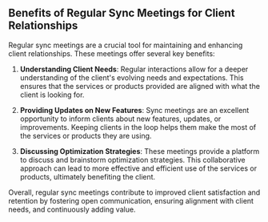 ## Benefits of Regular Sync Meetings for Client Relationships

Regular sync meetings are a crucial tool for maintaining and enhancing client relationships. These meetings offer several key benefits:

1. **Understanding Client Needs**: Regular interactions allow for a deeper understanding of the client's evolving needs and expectations. This ensures that the services or products provided are aligned with what the client is looking for.

2. **Providing Updates on New Features**: Sync meetings are an excellent opportunity to inform clients about new features, updates, or improvements. Keeping clients in the loop helps them make the most of the services or products they are using.

3. **Discussing Optimization Strategies**: These meetings provide a platform to discuss and brainstorm optimization strategies. This collaborative approach can lead to more effective and efficient use of the services or products, ultimately benefiting the client.

Overall, regular sync meetings contribute to improved client satisfaction and retention by fostering open communication, ensuring alignment with client needs, and continuously adding value.